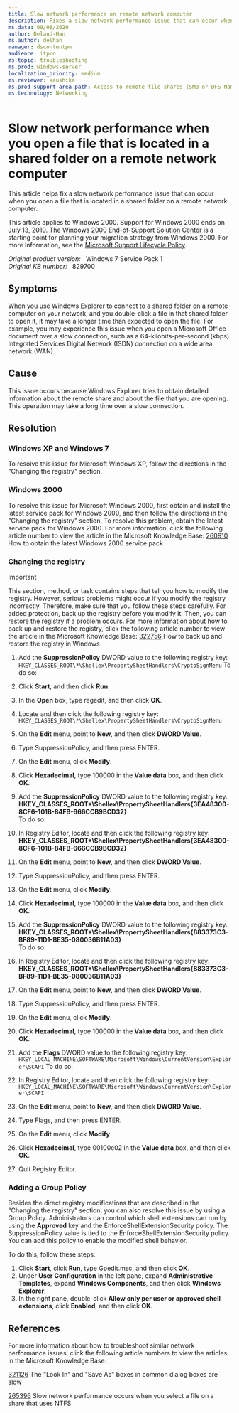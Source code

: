 ```yaml
---
title: Slow network performance on remote network computer
description: Fixes a slow network performance issue that can occur when you open a file that is located in a shared folder on a remote network computer.
ms.data: 09/08/2020
author: Deland-Han
ms.author: delhan
manager: dscontentpm
audience: itpro
ms.topic: troubleshooting
ms.prod: windows-server
localization_priority: medium
ms.reviewer: kaushika
ms.prod-support-area-path: Access to remote file shares (SMB or DFS Namespace)
ms.technology: Networking
---
```

# Slow network performance when you open a file that is located in a shared folder on a remote network computer

This article helps fix a slow network performance issue that can occur when you open a file that is located in a shared folder on a remote network computer.

This article applies to Windows 2000. Support for Windows 2000 ends on July 13, 2010. The [Windows 2000 End-of-Support Solution Center](/win2000) is a starting point for planning your migration strategy from Windows 2000. For more information, see the [Microsoft Support Lifecycle Policy](/lifecycle/).

_Original product version:_ &nbsp; Windows 7 Service Pack 1  
_Original KB number:_ &nbsp; 829700

## Symptoms

When you use Windows Explorer to connect to a shared folder on a remote computer on your network, and you double-click a file in that shared folder to open it, it may take a longer time than expected to open the file. For example, you may experience this issue when you open a Microsoft Office document over a slow connection, such as a 64-kilobits-per-second (kbps) Integrated Services Digital Network (ISDN) connection on a wide area network (WAN).

## Cause

This issue occurs because Windows Explorer tries to obtain detailed information about the remote share and about the file that you are opening. This operation may take a long time over a slow connection.

## Resolution

### Windows XP and Windows 7

To resolve this issue for Microsoft Windows XP, follow the directions in the "Changing the registry" section.

### Windows 2000

To resolve this issue for Microsoft Windows 2000, first obtain and install the latest service pack for Windows 2000, and then follow the directions in the "Changing the registry" section. To resolve this problem, obtain the latest service pack for Windows 2000. For more information, click the following article number to view the article in the Microsoft Knowledge Base:
 [260910](https://support.microsoft.com/help/260910) How to obtain the latest Windows 2000 service pack  

### Changing the registry

> [!IMPORTANT]
> This section, method, or task contains steps that tell you how to modify the registry. However, serious problems might occur if you modify the registry incorrectly. Therefore, make sure that you follow these steps carefully. For added protection, back up the registry before you modify it. Then, you can restore the registry if a problem occurs. For more information about how to back up and restore the registry, click the following article number to view the article in the Microsoft Knowledge Base: [322756](https://support.microsoft.com/help/322756) How to back up and restore the registry in Windows  

1. Add the **SuppressionPolicy** DWORD value to the following registry key: `HKEY_CLASSES_ROOT\*\Shellex\PropertySheetHandlers\CryptoSignMenu` 
To do so:
  1. Click **Start**, and then click **Run**.
  2. In the **Open** box, type regedit, and then click **OK**.
  3. Locate and then click the following registry key: `HKEY_CLASSES_ROOT\*\Shellex\PropertySheetHandlers\CryptoSignMenu` 

4. On the **Edit** menu, point to **New**, and then click **DWORD Value**.
  5. Type SuppressionPolicy, and then press ENTER.
  6. On the **Edit** menu, click **Modify**.
  7. Click **Hexadecimal**, type 100000 in the **Value data** box, and then click **OK**.
2. Add the **SuppressionPolicy** DWORD value to the following registry key: **HKEY_CLASSES_ROOT\*\Shellex\PropertySheetHandlers\{3EA48300-8CF6-101B-84FB-666CCB9BCD32}**  
To do so:
  1. In Registry Editor, locate and then click the following registry key: **HKEY_CLASSES_ROOT\*\Shellex\PropertySheetHandlers\{3EA48300-8CF6-101B-84FB-666CCB9BCD32}**  

2. On the **Edit** menu, point to **New**, and then click **DWORD Value**.
  3. Type SuppressionPolicy, and then press ENTER.
  4. On the **Edit** menu, click **Modify**.
  5. Click **Hexadecimal**, type 100000 in the **Value data** box, and then click **OK**.
3. Add the **SuppressionPolicy** DWORD value to the following registry key: **HKEY_CLASSES_ROOT\*\Shellex\PropertySheetHandlers\{883373C3-BF89-11D1-BE35-080036B11A03}**  
To do so:
  1. In Registry Editor, locate and then click the following registry key: **HKEY_CLASSES_ROOT\*\Shellex\PropertySheetHandlers\{883373C3-BF89-11D1-BE35-080036B11A03}**  

2. On the **Edit** menu, point to **New**, and then click **DWORD Value**.
  3. Type SuppressionPolicy, and then press ENTER.
  4. On the **Edit** menu, click **Modify**.
  5. Click **Hexadecimal**, type 100000 in the **Value data** box, and then click **OK**.
4. Add the **Flags** DWORD value to the following registry key: `HKEY_LOCAL_MACHINE\SOFTWARE\Microsoft\Windows\CurrentVersion\Explorer\SCAPI` 
To do so:
  1. In Registry Editor, locate and then click the following registry key: `HKEY_LOCAL_MACHINE\SOFTWARE\Microsoft\Windows\CurrentVersion\Explorer\SCAPI` 

2. On the **Edit** menu, point to **New**, and then click **DWORD Value**.
  3. Type Flags, and then press ENTER.
  4. On the **Edit** menu, click **Modify**.
  5. Click **Hexadecimal**, type 00100c02 in the **Value data** box, and then click **OK**.
  6. Quit Registry Editor.

### Adding a Group Policy

Besides the direct registry modifications that are described in the "Changing the registry" section, you can also resolve this issue by using a Group Policy. Administrators can control which shell extensions can run by using the **Approved** key and the EnforceShellExtensionSecurity policy. The SuppressionPolicy value is tied to the EnforceShellExtensionSecurity policy. You can add this policy to enable the modified shell behavior.

To do this, follow these steps:
1. Click **Start**, click **Run**, type Gpedit.msc, and then click **OK**.
2. Under **User Configuration** in the left pane, expand **Administrative Templates**, expand **Windows Components**, and then click **Windows Explorer**.
3. In the right pane, double-click **Allow only per user or approved shell extensions**, click **Enabled**, and then click **OK**.

## References

For more information about how to troubleshoot similar network performance issues, click the following article numbers to view the articles in the Microsoft Knowledge Base:

[321126](https://support.microsoft.com/help/321126) The "Look In" and "Save As" boxes in common dialog boxes are slow  

[265396](https://support.microsoft.com/help/265396) Slow network performance occurs when you select a file on a share that uses NTFS
